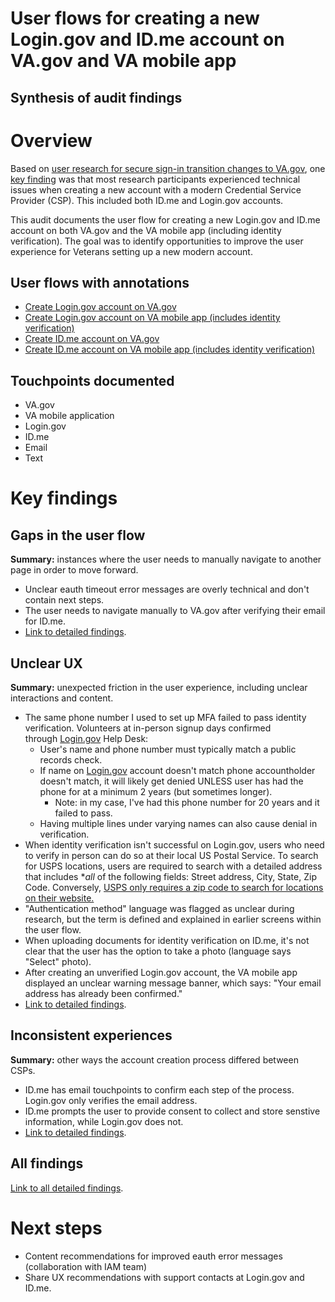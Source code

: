# User flows for creating a new Login.gov and ID.me account on VA.gov and VA mobile app
## Synthesis of audit findings

# Overview
Based on [user research for secure sign-in transition changes to VA.gov](https://github.com/department-of-veterans-affairs/va.gov-team/tree/master/products/identity/Research/2024-08%20Sign%20in%20transition), one [key finding](https://github.com/department-of-veterans-affairs/va.gov-team/blob/master/products/identity/Research/2024-08%20Sign%20in%20transition/2024-08%20Research%20Findings.md#key-findings) was that most research participants experienced technical issues when creating a new account with a modern Credential Service Provider (CSP). This included both ID.me and Login.gov accounts.

This audit documents the user flow for creating a new Login.gov and ID.me account on both VA.gov and the VA mobile app (including identity verification). The goal was to identify opportunities to improve the user experience for Veterans setting up a new modern account.

## User flows with annotations

- [Create Login.gov account on VA.gov](https://www.figma.com/design/kjhHcpanHjaEGPcT7Oe5uC/User-flows-for-modern-CSP-account-creation?node-id=25-335&t=t4eCz395VCmkjsFT-4)
- [Create Login.gov account on VA mobile app (includes identity verification)](https://www.figma.com/design/kjhHcpanHjaEGPcT7Oe5uC/User-flows-for-modern-CSP-account-creation?node-id=25-217&t=t4eCz395VCmkjsFT-4)
- [Create ID.me account on VA.gov](https://www.figma.com/design/kjhHcpanHjaEGPcT7Oe5uC/User-flows-for-modern-CSP-account-creation?node-id=25-296&t=t4eCz395VCmkjsFT-4)
- [Create ID.me account on VA mobile app (includes identity verification)](https://www.figma.com/design/kjhHcpanHjaEGPcT7Oe5uC/User-flows-for-modern-CSP-account-creation?node-id=25-112&t=t4eCz395VCmkjsFT-4)

## Touchpoints documented
- VA.gov
- VA mobile application
- Login.gov
- ID.me
- Email
- Text

# Key findings

## Gaps in the user flow
**Summary:** instances where the user needs to manually navigate to another page in order to move forward.
- Unclear eauth timeout error messages are overly technical and don't contain next steps.
- The user needs to navigate manually to VA.gov after verifying their email for ID.me.
- [Link to detailed findings](https://www.figma.com/design/kjhHcpanHjaEGPcT7Oe5uC/User-flows-for-modern-CSP-account-creation?node-id=30-471&t=Wh11CihOhFh7Lcxm-4).

## Unclear UX
**Summary:** unexpected friction in the user experience, including unclear interactions and content.

- The same phone number I used to set up MFA failed to pass identity verification. Volunteers at in-person signup days confirmed through [Login.gov](http://login.gov/) Help Desk:
    - User's name and phone number must typically match a public records check.
    - If name on [Login.gov](http://login.gov/) account doesn't match phone accountholder doesn't match, it will likely get denied UNLESS user has had the phone for at a minimum 2 years (but sometimes longer).
        -   Note: in  my case, I've had this phone number for 20 years and it failed to pass.
    - Having multiple lines under varying names can also cause denial in verification.
- When identity verification isn't successful on Login.gov, users who need to verify in person can do so at their local US Postal Service. To search for USPS locations, users are required to search with a detailed address that includes **all* of the following fields: Street address, City, State, Zip Code. Conversely, [USPS only requires a zip code to search for locations on their website.](https://tools.usps.com/locations/)
- "Authentication method" language was flagged as unclear during research, but the term is defined and explained in earlier screens within the user flow.
- When uploading documents for identity verification on ID.me, it's not clear that the user has the option to take a photo (language says "Select" photo).
- After creating an unverified Login.gov account, the VA mobile app displayed an unclear warning message banner, which says: "Your email address has already been confirmed."
- [Link to detailed findings](https://www.figma.com/design/kjhHcpanHjaEGPcT7Oe5uC/User-flows-for-modern-CSP-account-creation?node-id=30-464&t=PPDJK4XilglCYOwC-4).

## Inconsistent experiences
**Summary:** other ways the account creation process differed between CSPs.
- ID.me has email touchpoints to confirm each step of the process. Login.gov only verifies the email address.
- ID.me prompts the user to provide consent to collect and store senstive information, while Login.gov does not.
- [Link to detailed findings](https://www.figma.com/design/kjhHcpanHjaEGPcT7Oe5uC/User-flows-for-modern-CSP-account-creation?node-id=30-458&t=PPDJK4XilglCYOwC-4).

## All findings

[Link to all detailed findings](https://www.figma.com/design/kjhHcpanHjaEGPcT7Oe5uC/User-flows-for-modern-CSP-account-creation?node-id=30-457&t=nGBolF7UdIem4LOC-4).

# Next steps

- Content recommendations for improved eauth error messages (collaboration with IAM team)
- Share UX recommendations with support contacts at Login.gov and ID.me.
